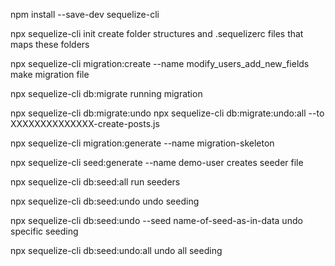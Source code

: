 npm install --save-dev sequelize-cli

npx sequelize-cli init
create folder structures and .sequelizerc files that maps these folders

<!-- migrations -->
npx sequelize-cli migration:create --name modify_users_add_new_fields
make migration file

npx sequelize-cli db:migrate
running migration

npx sequelize-cli db:migrate:undo
npx sequelize-cli db:migrate:undo:all --to XXXXXXXXXXXXXX-create-posts.js

npx sequelize-cli migration:generate --name migration-skeleton

<!-- seeds -->
npx sequelize-cli seed:generate --name demo-user
creates seeder file

npx sequelize-cli db:seed:all
run seeders

npx sequelize-cli db:seed:undo
undo seeding

npx sequelize-cli db:seed:undo --seed name-of-seed-as-in-data
undo specific seeding

npx sequelize-cli db:seed:undo:all
undo all seeding